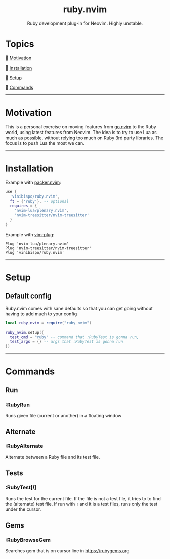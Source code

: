 <div align="center">
<h1>ruby.nvim</h1>
Ruby development plug-in for Neovim. Highly unstable.
</div>

# Topics

:large_blue_diamond: [Motivation](#motivation)

:large_blue_diamond: [Installation](#installation)

:large_blue_diamond: [Setup](#setup)

:large_blue_diamond: [Commands](#commands)

---

# Motivation

This is a personal exercise on moving features from [go.nvim](https://github.com/ellisonleao/go.nvim) to the Ruby world, using latest features from Neovim. The idea is to try to use Lua as much as possible, without relying too much on Ruby 3rd party libraries. The focus is to push Lua the most we can.

---

# Installation

Example with [packer.nvim](https://github.com/wbthomason/packer.nvim):

```lua
use {
  'vinibispo/ruby.nvim',
  ft = {'ruby'}, -- optional
  requires = {
    'nvim-lua/plenary.nvim',
    'nvim-treesitter/nvim-treesitter'
  }
}
```

Example with [vim-plug](https://github.com/junegunn/vim-plug):

```vim
Plug 'nvim-lua/plenary.nvim'
Plug 'nvim-treesitter/nvim-treesitter'
Plug 'vinibispo/ruby.nvim'
```

---

# Setup

## Default config

Ruby.nvim comes with sane defaults so that you can get going without having to add much to your config

```lua
local ruby_nvim = require("ruby_nvim")

ruby_nvim.setup({
  test_cmd = "ruby" -- command that :RubyTest is gonna run,
  test_args = {} -- args that :RubyTest is gonna run
})
```

---

# Commands

## Run

### :RubyRun

Runs given file (current or another) in a floating window

## Alternate

### :RubyAlternate

Alternate between a Ruby file and its test file.

## Tests

### :RubyTest[!]

Runs the test for the current file. If the file is not a test file, it tries to to find the (alternate) test file. If run with `!` and it is a test files, runs only the test under the cursor.

## Gems

### :RubyBrowseGem

Searches gem that is on cursor line in https://rubygems.org
